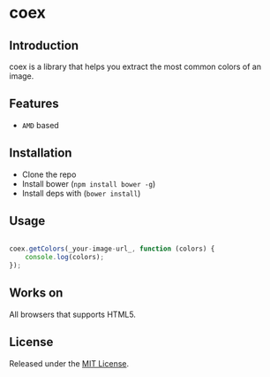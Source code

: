 coex
====

## Introduction

coex is a library that helps you extract the most common colors of an image.

## Features

* `AMD` based

## Installation

* Clone the repo
* Install bower (`npm install bower -g`)
* Install deps with (`bower install`)

## Usage

```js

coex.getColors(_your-image-url_, function (colors) {
    console.log(colors);
});

```
## Works on ##

All browsers that supports HTML5.

## License ##

Released under the [MIT License](http://www.opensource.org/licenses/mit-license.php).
